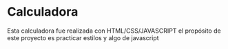 # Calculadora
Esta calculadora fue realizada con HTML/CSS/JAVASCRIPT el propósito de este proyecto es practicar estilos y algo de javascript
